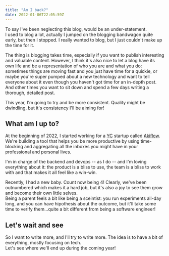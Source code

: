```yaml
---
title: "Am I back?"
date: 2022-01-06T22:05:59Z
---
```


To say I've been neglecting this blog, would be an under-statement.  
I used to blog a lot, actually I jumped on the blogging bandwagon quite early, but then I stopped. I really wanted to blog, but I just couldn't make up the time for it.

The thing is blogging takes time, especially if you want to publish interesting and valuable content. However, I think it's also nice to let a blog have its own life and be a representation of who you are and what you do: sometimes things are moving fast and you just have time for a quickie, or maybe you're super pumped about a new technology and want to tell everyone about it even though you haven't got time for an in-depth post. And other times you want to sit down and spend a few days writing a thorough, detailed post.

This year, I'm going to try and be more consistent. Quality might be dwindling, but it's consistency I'll be aiming for!

## What am I up to?

At the beginning of 2022, I started working for a [YC](https://ycombinator.com) startup called [Akiflow](https://akiflow.com).  
We're building a tool that helps you be more productive by using time-blocking and aggregating all the inboxes you might have in your professional and personal lives.

I'm in charge of the backend and devops -- as I do -- and I'm loving everything about it: the product is a bliss to use, the team is a bliss to work with and that makes it all feel like a win-win.

Recently, I had a new baby. Count now being 4! Clearly, we've been outnumbered which makes it a hard job, but it's also a joy to see them grow and become their own little selves.  
Being a parent feels a bit like being a sceintist: you run experiments all-day long, and you can have hipothesis about the outcome, but it'll take some time to verify them...quite a bit different from being a software engineer!

## Let's wait and see

So I want to write more, and I'll try to write more. The idea is to have a bit of everything, mostly focusing on tech.  
Let's see where we'll end up during the coming year!
